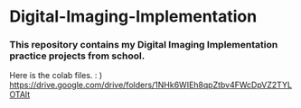 # Digital-Imaging-Implementation

### This repository contains my Digital Imaging Implementation practice projects from school.

Here is the colab files. : ) <br>
https://drive.google.com/drive/folders/1NHk6WIEh8qpZtbv4FWcDpVZ2TYLOTAlt
